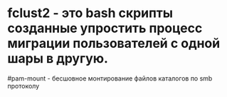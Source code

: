 # fclust2 - это bash скрипты созданные упростить процесс миграции пользователей с одной шары в другую.
#pam-mount - бесшовное монтирование файлов каталогов по smb протоколу 